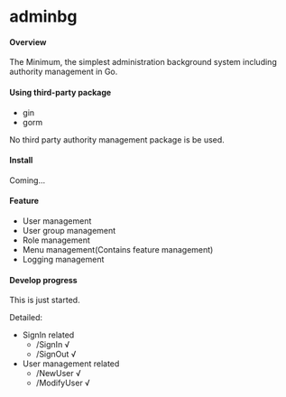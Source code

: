# adminbg

#### Overview
The Minimum, the simplest administration background system including authority management in Go. 

#### Using third-party package
- gin
- gorm

No third party authority management package is be used.

#### Install

Coming...

#### Feature

-   User management
-   User group management
-   Role management
-   Menu management(Contains feature management)
-   Logging management

<!-- 
#### 前端功能
-  系统管理
	-	用户管理
    -	用户组管理（组管理、组绑定角色管理，有不可删的默认组）
	-	角色管理（有不可删的默认角色）
	-	菜单管理
	    -   菜单、以及叶子菜单下的功能管理（增删查改）
	    -   功能与API的关联管理
	-   API管理（单独开放给技术管理员角色）
	    -   增删查改
	-	日志管理
            -	登录日志
            -	操作日志
-->

#### Develop progress
This is just started.

Detailed:
-   SignIn related
    -   /SignIn √
    -   /SignOut √
-   User management related
    -   /NewUser √
    -   /ModifyUser √
    
<!-- 
详细
-   登录相关
    -   /SignIn √
    -   /SignOut √
-   用户管理相关
    -   /NewUser √
    -   /ModifyUser √
-->

<!-- 

#### 二次开发说明

**尽可能不在根目录下新增目录，业务代码只需写在pkg/目录中，可在pkg/目录下新建子目录**

作者保证本项目尽可能使用足够优秀的设计和简洁的代码实现，不会添加任何多余的功能。

-->